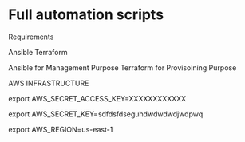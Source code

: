 # Full automation scripts

Requirements

Ansible
Terraform


 Ansible for Management Purpose
 Terraform for Provisoining Purpose


 AWS INFRASTRUCTURE

   export AWS_SECRET_ACCESS_KEY=XXXXXXXXXXXX

   export AWS_SECRET_KEY=sdfdsfdseguhdwdwdwdjwdpwq
   
   export AWS_REGION=us-east-1